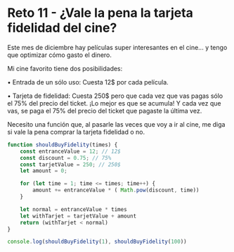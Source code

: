 # Reto 11 - ¿Vale la pena la tarjeta fidelidad del cine?

Este mes de diciembre hay películas super interesantes en el cine... y tengo que optimizar cómo gasto el dinero.

Mi cine favorito tiene dos posibilidades:

• Entrada de un sólo uso: Cuesta 12$ por cada película.

• Tarjeta de fidelidad: Cuesta 250$ pero que cada vez que vas pagas sólo el 75% del precio del ticket. ¡Lo mejor es que se acumula! Y cada vez que vas, se paga el 75% del precio del ticket que pagaste la última vez.

Necesito una función que, al pasarle las veces que voy a ir al cine, me diga si vale la pena comprar la tarjeta fidelidad o no.

```jsx harmony
function shouldBuyFidelity(times) {
    const entranceValue = 12; // 12$
    const discount = 0.75; // 75%
    const tarjetValue = 250; // 250$
    let amount = 0;

    for (let time = 1; time <= times; time++) {
        amount += entranceValue * ( Math.pow(discount, time))
    }

    let normal = entranceValue * times
    let withTarjet = tarjetValue + amount
    return (withTarjet < normal)
}

console.log(shouldBuyFidelity(1), shouldBuyFidelity(100))
```